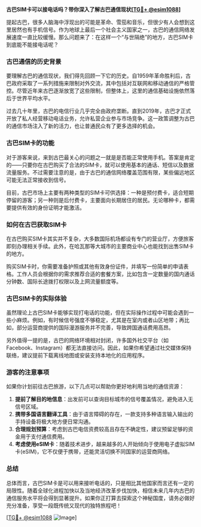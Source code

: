 **古巴SIM卡可以接电话吗？带你深入了解古巴通信现状[[TG💪+ @esim1088](https://t.me/s/esim1088)]**

提起古巴，很多人脑海中浮现出的可能是革命、雪茄和音乐，但很少有人会想到这里居然也有手机信号。作为地球上最后一个社会主义国家之一，古巴的通信网络发展速度一直比较缓慢。那么问题来了：在这样一个“与世隔绝”的地方，古巴SIM卡到底能不能接电话呢？

### 古巴通信的历史背景

要理解古巴的通信现状，我们得先回顾一下它的历史。自1959年革命胜利后，古巴政府采取了一系列措施来限制对外交流，其中包括对互联网和移动通信的严格管控。尽管近年来古巴逐渐放宽了这些限制，但整体上，这里的通信基础设施依然落后于世界平均水平。

过去几十年里，古巴的电信行业几乎完全由政府垄断。直到2019年，古巴才正式开放了私人经营移动电话业务，允许私营企业参与市场竞争。这一政策调整为古巴的通信市场注入了新的活力，也让普通民众有了更多选择的机会。

### 古巴SIM卡的功能

对于游客来说，来到古巴最关心的问题之一就是是否能正常使用手机。答案是肯定的——只要你在古巴购买了合法的SIM卡，就可以使用基本的通话、短信以及数据流量服务。不过需要注意的是，由于古巴的通信网络覆盖范围有限，某些偏远地区可能无法正常接收到信号。

目前，古巴市场上主要有两种类型的SIM卡可供选择：一种是预付费卡，适合短期停留的游客；另一种则是后付费卡，主要面向长期居住的居民。无论哪种卡，都需要提供有效的身份证明才能激活。

### 如何在古巴获取SIM卡

在古巴购买SIM卡其实并不复杂，大多数国际机场都设有专门的营业厅，方便旅客即刻办理相关手续。此外，在哈瓦那等大城市的主要商业中心也能找到出售SIM卡的地方。

购买SIM卡时，你需要准备护照或其他有效身份证件，并填写一份简单的申请表格。工作人员会根据你的需求推荐合适的套餐方案，比如包含一定数量的国内通话分钟数、国际长途拨打权限以及上网流量额度等。

### 古巴SIM卡的实际体验

虽然理论上古巴SIM卡能够实现打电话的功能，但在实际操作过程中可能会遇到一些小麻烦。例如，有时候信号强度不够稳定，尤其是在室内或者山区地带；再比如，部分运营商提供的国际漫游服务并不完善，导致跨国通话费用高昂。

另外值得一提的是，古巴的网络环境相对封闭，许多国外社交平台（如Facebook、Instagram）都无法直接访问。因此，如果你希望通过社交媒体保持联络，建议提前下载离线地图或安装支持本地化的应用程序。

### 游客的注意事项

如果你计划前往古巴旅游，以下几点可以帮助你更好地利用当地的通信资源：

1. **提前了解目的地信息**：出发前可以查询目标城市的信号覆盖情况，避免进入无信号区域。
2. **携带多国语言翻译工具**：由于语言障碍的存在，一款支持多种语言输入输出的手持设备将极大地方便日常沟通。
3. **合理规划预算**：考虑到古巴电信资费较高且存在不确定性，建议预留足够的资金用于支付通信费用。
4. **考虑使用eSIM卡**：随着技术进步，越来越多的人开始倾向于使用电子虚拟SIM卡(eSIM)，它不仅便于携带，还能灵活切换不同国家的运营商网络。

### 总结

总体而言，古巴SIM卡是可以用来接听电话的，只是相比其他国家而言还有一定的局限性。随着全球化进程加快以及当地经济改革步伐加快，相信未来几年内古巴的通信服务水平将会得到显著提升。如果你正打算去探索这个神秘国度，请务必做好充分准备，享受一段既传统又现代的独特旅程吧！

[[TG💪+ @esim1088](https://t.me/s/esim1088) ![Image](https://i.postimg.cc/4NQfJmqS/Snipaste-2025-05-13-00-14-12.png)]